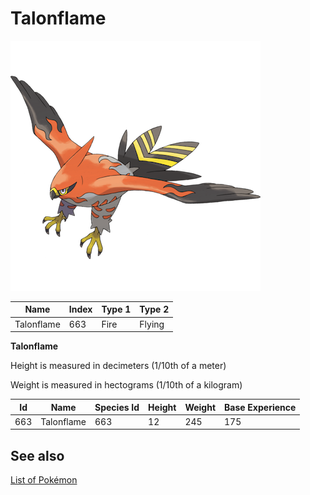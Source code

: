 # Talonflame


![Talonflame](images/663.png)

| **Name** | **Index** | **Type 1** | **Type 2** |
|----|----|----|----|
| Talonflame | 663 | Fire | Flying  |

**Talonflame** 


Height is measured in decimeters (1/10th of a meter)

Weight is measured in hectograms (1/10th of a kilogram)

| **Id** | **Name** | **Species Id** | **Height** | **Weight** | **Base Experience** |
|--------|----------|----------------|------------|------------|---------------------|
| 663 | Talonflame | 663 | 12 | 245 | 175 |


## See also

[List of Pokémon](../pokemon.md)
